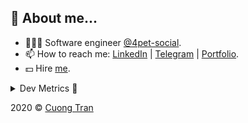 ## 🦄 About me...

- 🧑🏻‍💻 Software engineer [@4pet-social](https://github.com/4pet-social).
- 📫 How to reach me: [LinkedIn](https://linkedin.com/in/103cuong) | [Telegram](https://t.me/cuong103) | [Portfolio](https://103cuong.github.io/).
- 💵 Hire [me](mailto:103cuong@gmail.com).

<details><summary>Dev Metrics 💅</summary>

<!--START_SECTION:waka-->
![Profile Views](http://img.shields.io/badge/Profile%20Views-54-blue)

![Lines of code](https://img.shields.io/badge/From%20Hello%20World%20I%27ve%20Written-16.0%20million%20lines%20of%20code-blue)

**🐱 My Github Data** 

> 🏆 2,381 Contributions in the Year 2020
 > 
> 📦 503.0 kB Used in Github's Storage 
 > 
> 💼 Opted to Hire
 > 
> 📜 157 Public Repositories
 > 
> 🔑 0 Private Repository 
 > 
**I'm a Night 🦉** 

```text
🌞 Morning    45 commits     ██░░░░░░░░░░░░░░░░░░░░░░░   10.23% 
🌆 Daytime    133 commits    ███████░░░░░░░░░░░░░░░░░░   30.23% 
🌃 Evening    158 commits    █████████░░░░░░░░░░░░░░░░   35.91% 
🌙 Night      104 commits    ██████░░░░░░░░░░░░░░░░░░░   23.64%

```
📅 **I'm Most Productive on Thursday** 

```text
Monday       52 commits     ███░░░░░░░░░░░░░░░░░░░░░░   11.82% 
Tuesday      68 commits     ███░░░░░░░░░░░░░░░░░░░░░░   15.45% 
Wednesday    40 commits     ██░░░░░░░░░░░░░░░░░░░░░░░   9.09% 
Thursday     104 commits    ██████░░░░░░░░░░░░░░░░░░░   23.64% 
Friday       59 commits     ███░░░░░░░░░░░░░░░░░░░░░░   13.41% 
Saturday     51 commits     ███░░░░░░░░░░░░░░░░░░░░░░   11.59% 
Sunday       66 commits     ███░░░░░░░░░░░░░░░░░░░░░░   15.0%

```


📊 **This Week I Spent My Time On** 

```text
⌚︎ Time Zone: Asia/Ho_Chi_Minh

💬 Programming Languages: 
TypeScript               23 hrs 49 mins      ██████████████░░░░░░░░░░░   56.11% 
YAML                     6 hrs 29 mins       ███░░░░░░░░░░░░░░░░░░░░░░   15.3% 
JSON                     4 hrs 23 mins       ██░░░░░░░░░░░░░░░░░░░░░░░   10.36% 
Markdown                 3 hrs 22 mins       ██░░░░░░░░░░░░░░░░░░░░░░░   7.96% 
GraphQL                  1 hr 22 mins        ░░░░░░░░░░░░░░░░░░░░░░░░░   3.24%

🔥 Editors: 
WebStorm                 34 hrs 5 mins       ████████████████████░░░░░   80.27% 
VS Code                  8 hrs 10 mins       ████░░░░░░░░░░░░░░░░░░░░░   19.26% 
DataGrip                 7 mins              ░░░░░░░░░░░░░░░░░░░░░░░░░   0.31% 
Sublime Text             4 mins              ░░░░░░░░░░░░░░░░░░░░░░░░░   0.17%

```

**I Mostly Code in TypeScript** 

```text
TypeScript               44 repos            ███████████░░░░░░░░░░░░░░   44.44% 
JavaScript               25 repos            ██████░░░░░░░░░░░░░░░░░░░   25.25% 
Go                       18 repos            ████░░░░░░░░░░░░░░░░░░░░░   18.18% 
Shell                    3 repos             ░░░░░░░░░░░░░░░░░░░░░░░░░   3.03% 
Dart                     2 repos             ░░░░░░░░░░░░░░░░░░░░░░░░░   2.02%

```



<!--END_SECTION:waka-->
</details>

2020 © [Cuong Tran](https://github.com/103cuong)
